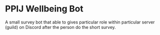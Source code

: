 # PPIJ Wellbeing Bot

A small survey bot that able to gives particular role within particular server (guild) on Discord after the person do the short survey.
